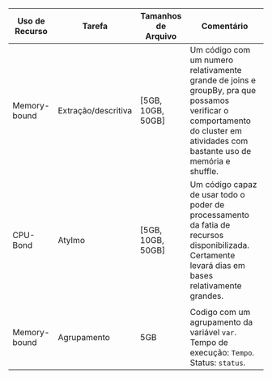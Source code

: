 | Uso de Recurso | Tarefa | Tamanhos de Arquivo | Comentário |
|-|-|-|-|
| Memory-bound | Extração/descritiva | [5GB, 10GB, 50GB] | Um código com um numero relativamente grande de joins e groupBy, pra que possamos verificar o comportamento do cluster em atividades com bastante uso de memória e shuffle. |
| CPU-Bond | AtyImo | [5GB, 10GB, 50GB] | Um código capaz de usar todo o poder de processamento da fatia de recursos disponibilizada. Certamente levará dias em bases relativamente grandes. |
|||||
| Memory-bound | Agrupamento | 5GB | Codigo com um agrupamento da variável `var`. Tempo de execução: `Tempo`. Status: `status`. |
